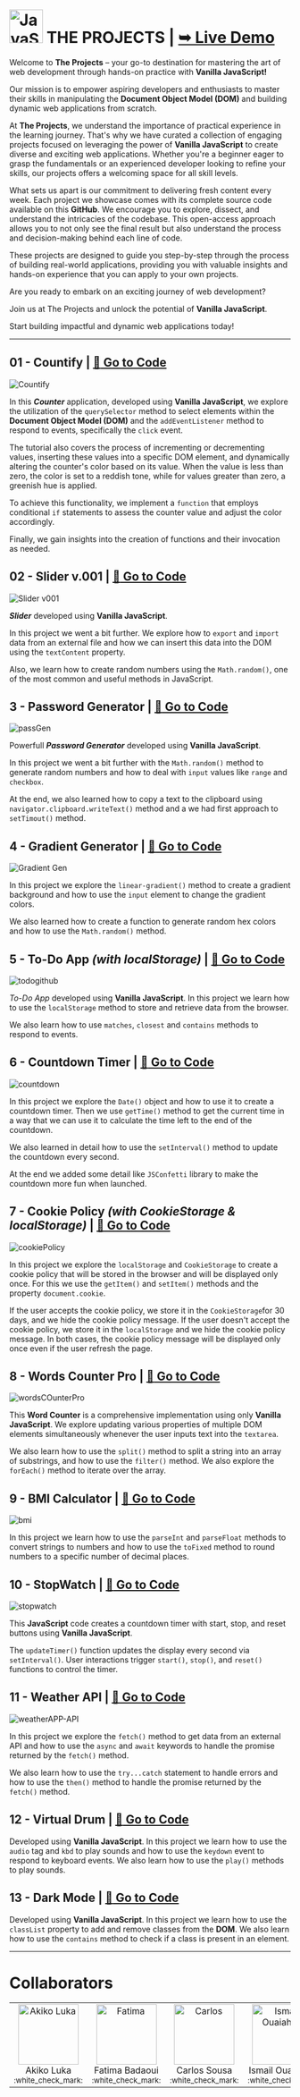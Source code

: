 # <img src="https://github.com/Pilag6/the-projects/assets/79191808/433f614c-5069-4d4a-b2d6-e7384edcfcf1" width=60px title="JavaScript"> THE PROJECTS | <a href="https://pilag6.github.io/the-projects/"><strong>➥ Live Demo</strong></a>


Welcome to **The Projects** – your go-to destination for mastering the art of web development through hands-on practice with **Vanilla JavaScript!** 

Our mission is to empower aspiring developers and enthusiasts to master their skills in manipulating the **Document Object Model (DOM)** and building dynamic web applications from scratch.

At **The Projects**, we understand the importance of practical experience in the learning journey. That's why we have curated a collection of engaging projects focused on leveraging the power of **Vanilla JavaScript** to create diverse and exciting web applications. Whether you're a beginner eager to grasp the fundamentals or an experienced developer looking to refine your skills, our projects offers a welcoming space for all skill levels.

What sets us apart is our commitment to delivering fresh content every week. Each project we showcase comes with its complete source code available on this **GitHub**. We encourage you to explore, dissect, and understand the intricacies of the codebase. This open-access approach allows you to not only see the final result but also understand the process and decision-making behind each line of code.

These projects are designed to guide you step-by-step through the process of building real-world applications, providing you with valuable insights and hands-on experience that you can apply to your own projects.

Are you ready to embark on an exciting journey of web development? 

Join us at The Projects and unlock the potential of **Vanilla JavaScript**. 

Start building impactful and dynamic web applications today!

---

## 01 - Countify | [:rocket: Go to Code](https://github.com/Pilag6/the-projects/tree/main/01-counterApp)
![Countify](https://github.com/Pilag6/the-projects/assets/79191808/2ce1f722-76f8-4e39-9f94-eea4ab777a0f)

In this ***Counter*** application, developed using **Vanilla JavaScript**, we explore the utilization of the `querySelector` method to select elements within the **Document Object Model (DOM)** and the `addEventListener` method to respond to events, specifically the `click` event.

The tutorial also covers the process of incrementing or decrementing values, inserting these values into a specific DOM element, and dynamically altering the counter's color based on its value. When the value is less than zero, the color is set to a reddish tone, while for values greater than zero, a greenish hue is applied.

To achieve this functionality, we implement a `function` that employs conditional `if` statements to assess the counter value and adjust the color accordingly.

Finally, we gain insights into the creation of functions and their invocation as needed.

## 02 - Slider v.001 | [:rocket: Go to Code](https://github.com/Pilag6/the-projects/tree/main/02-slider-1)
![Slider v001](https://github.com/Pilag6/the-projects/assets/79191808/b1313430-be41-4a4d-8b64-bf0a5b7216c4)

***Slider*** developed using **Vanilla JavaScript**. 

In this project we went a bit further. We explore how to `export` and `import` data from an external file and how we can insert this data into the DOM using the `textContent` property.

Also, we learn how to create random numbers using the `Math.random()`, one of the most common and useful methods in JavaScript.

## 3 - Password Generator | [:rocket: Go to Code](https://github.com/Pilag6/the-projects/tree/main/03-passGen)
![passGen](https://github.com/Pilag6/the-projects/assets/79191808/7f544902-3f90-460e-9d9b-98a7ae8cb7ea)

Powerfull ***Password Generator*** developed using **Vanilla JavaScript**.

In this project we went a bit further with the `Math.random()` method to generate random numbers and how to deal with `input` values like `range` and `checkbox`.

At the end, we also learned how to copy a text to the clipboard using `navigator.clipboard.writeText()` method and a we had first approach to `setTimout()` method.

## 4 - Gradient Generator | [:rocket: Go to Code](https://github.com/Pilag6/the-projects/tree/main/04-gradientGen)
![Gradient Gen](https://github.com/Pilag6/the-projects/assets/79191808/0dedc481-b072-42ea-b479-377390dd6aaa)

In this project we explore the `linear-gradient()` method to create a gradient background and how to use the `input` element to change the gradient colors. 

We also learned how to create a function to generate random hex colors and how to use the `Math.random()` method.

## 5 - To-Do App *(with localStorage)* | [:rocket: Go to Code](https://github.com/Pilag6/the-projects/tree/main/05-todoApp)
![todogithub](https://github.com/Pilag6/the-projects/assets/79191808/68497608-0c58-41d3-b6f7-296d879e133a)

*To-Do App* developed using **Vanilla JavaScript**. In this project we learn how to use the `localStorage` method to store and retrieve data from the browser.

We also learn how to use `matches`, `closest` and `contains` methods to respond to events.

## 6 - Countdown Timer | [:rocket: Go to Code](https://github.com/Pilag6/the-projects/tree/main/06-countdownTimer)
![countdown](https://github.com/Pilag6/the-projects/assets/79191808/2b97d599-b073-4de5-971b-7b15ff17d7ee)

In this project we explore the `Date()` object and how to use it to create a countdown timer. Then we use `getTime()` method to get the current time in a way that we can use it to calculate the time left to the end of the countdown. 

We also learned in detail how to use the `setInterval()` method to update the countdown every second.

At the end we added some detail like `JSConfetti` library to make the countdown more fun when launched.

## 7 - Cookie Policy *(with CookieStorage & localStorage)*  | [:rocket: Go to Code](https://github.com/Pilag6/the-projects/tree/main/07-cookiePolicy)
![cookiePolicy](https://github.com/Pilag6/the-projects/assets/79191808/3e73d2af-2347-42a0-8ab6-9cce04aa351f)

In this project we explore the `localStorage` and `CookieStorage` to create a cookie policy that will be stored in the browser and will be displayed only once. For this we use the `getItem()` and `setItem()` methods and the property `document.cookie`.

If the user accepts the cookie policy, we store it in the `CookieStorage`for 30 days, and we hide the cookie policy message. If the user doesn't accept the cookie policy, we store it in the `localStorage` and we hide the cookie policy message. In both cases, the cookie policy message will be displayed only once even if the user refresh the page.

## 8 - Words Counter Pro | [:rocket: Go to Code](https://github.com/Pilag6/the-projects/tree/main/08-wordsCounter)
![wordsCOunterPro](https://github.com/Pilag6/the-projects/assets/79191808/f1511742-59ed-433a-af45-06e1d7bb2bf9)

This **Word Counter** is a comprehensive implementation using only **Vanilla JavaScript**. We explore updating various properties of multiple DOM elements simultaneously whenever the user inputs text into the `textarea`.

We also learn how to use the `split()` method to split a string into an array of substrings, and how to use the `filter()` method. We also explore the `forEach()` method to iterate over the array.

## 9 - BMI Calculator | [:rocket: Go to Code](https://github.com/Pilag6/the-projects/tree/main/09-bmiCalc)

![bmi](https://github.com/Pilag6/the-projects/assets/79191808/20bfa560-31cb-49a8-b72f-c564af1fd4ef)

In this project we learn how to use the <code>parseInt</code> and <code>parseFloat</code> methods to convert strings to numbers and how to use the <code>toFixed</code> method to round numbers to a specific number of decimal places.

## 10 - StopWatch | [:rocket: Go to Code](https://github.com/Pilag6/the-projects/tree/main/10-stopwatch)
![stopwatch](https://github.com/Pilag6/the-projects/assets/79191808/79b0595b-f700-4eed-92c6-121737e3dd76)

This **JavaScript** code creates a countdown timer with start, stop, and reset buttons using **Vanilla JavaScript**.

The `updateTimer()` function updates the display every second via `setInterval()`. User interactions trigger `start()`, `stop()`, and `reset()` functions to control the timer.

## 11 - Weather API | [:rocket: Go to Code](https://github.com/Pilag6/the-projects/tree/main/11-weatherApi)
![weatherAPP-API](https://github.com/Pilag6/the-projects/assets/79191808/027ba033-9bd1-4814-a0b1-380a1e4640c0)

In this project we explore the `fetch()` method to get data from an external API and how to use the `async` and `await` keywords to handle the promise returned by the `fetch()` method.

We also learn how to use the `try...catch` statement to handle errors and how to use the `then()` method to handle the promise returned by the `fetch()` method.

## 12 - Virtual Drum | [:rocket: Go to Code](https://github.com/Pilag6/the-projects/tree/main/12-virtualDrum)

Developed using **Vanilla JavaScript**. In this project we learn how to use the `audio` tag and `kbd` to play sounds and how to use the `keydown` event to respond to keyboard events. We also learn how to use the `play()` methods to play sounds.

## 13 - Dark Mode | [:rocket: Go to Code](https://github.com/Pilag6/the-projects/tree/main/13-darkMode)

Developed using <strong>Vanilla JavaScript</strong>. In this project we learn how to use the <code>classList</code> property to add and remove classes from the <strong>DOM</strong>. We also learn how to use the <code>contains</code> method to check if a class is present in an element.

---

# Collaborators

<table>
  <tbody>
    <tr>
      <td align="center" valign="top">
        <a href="https://github.com/akiko-luka" target="_blank">
          <img width="108" src="https://avatars.githubusercontent.com/u/138122651?v=4" alt="Akiko Luka" />
        </a><br />
        <div>Akiko Luka</div>
        <sub>:white_check_mark:</sub>
      </td>
      <td align="center" valign="top">
        <a href="https://github.com/FatimaBadaoui" target="_blank">
          <img width="108" src="https://avatars.githubusercontent.com/u/138123037?v=4" alt="Fatima" />
        </a><br />
        <div>Fatima Badaoui</div>
        <sub>:white_check_mark:</sub>
      </td>
       <td align="center" valign="top">
        <a href="https://github.com/Cmbs86" target="_blank">
          <img width="108" src="https://avatars.githubusercontent.com/u/138121655?v=44" alt="Carlos " />
        </a><br />
        <div>Carlos Sousa</div>
        <sub>:white_check_mark:</sub>
      </td>
      <td align="center" valign="top">
        <a href="https://github.com/I-Ouaiahou" target="_blank">
          <img width="108" src="https://avatars.githubusercontent.com/u/138121207?v=4" alt="Ismail Ouaiahou" />
        </a><br />
        <div>Ismail Ouaiahou</div>
        <sub>:white_check_mark:</sub>
      </td>
      <td align="center" valign="top">
        <a href="https://github.com/ckdonah" target="_blank">
          <img width="108" src="https://avatars.githubusercontent.com/u/138124430?v=4" alt="Godwin " />
        </a><br />
        <div>Godwin Onah</div>
        <sub>:white_check_mark:</sub>
      </td>
      <td align="center" valign="top">
        <a href="https://github.com/chimikoo" target="_blank">
          <img width="108" src="https://avatars.githubusercontent.com/u/62369195?v=4" alt="Pelle" />
        </a><br />
        <div>Pelle Johansson</div>
        <sub>:white_check_mark:</sub>
      </td>
    </tr>
  </tbody>
</table>

